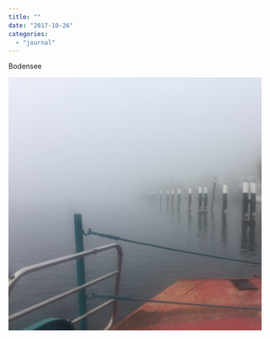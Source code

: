 ```yaml
---
title: ""
date: "2017-10-26"
categories: 
  - "journal"
---
```


Bodensee

![](images/05c47b3d3f.jpg)
